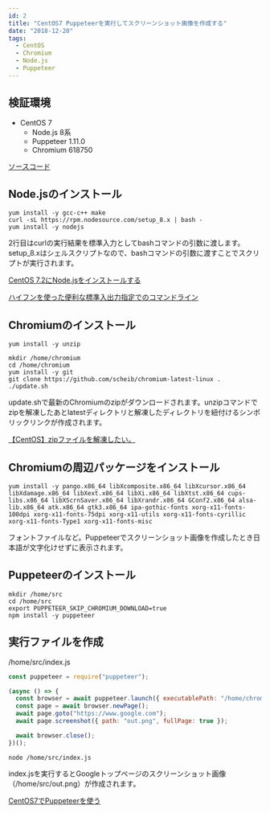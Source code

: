 ```yaml
---
id: 2
title: "CentOS7 Puppeteerを実行してスクリーンショット画像を作成する"
date: "2018-12-20"
tags:
  - CentOS
  - Chromium
  - Node.js
  - Puppeteer
---
```


## 検証環境

- CentOS 7
    - Node.js 8系
    - Puppeteer 1.11.0
    - Chromium 618750

[ソースコード](https://github.com/krabben16/test-puppeteer)

## Node.jsのインストール

```shell
yum install -y gcc-c++ make
curl -sL https://rpm.nodesource.com/setup_8.x | bash -
yum install -y nodejs
```

2行目はcurlの実行結果を標準入力としてbashコマンドの引数に渡します。setup_8.xはシェルスクリプトなので、bashコマンドの引数に渡すことでスクリプトが実行されます。

[CentOS 7.2にNode.jsをインストールする](https://qiita.com/te2u/items/ee8391842397da381e23)

[ハイフンを使った便利な標準入出力指定でのコマンドライン](https://qiita.com/bami3/items/d67152d19aa8ac2d47de)

## Chromiumのインストール

```shell
yum install -y unzip
```

```shell
mkdir /home/chromium
cd /home/chromium
yum install -y git
git clone https://github.com/scheib/chromium-latest-linux .
./update.sh
```

update.shで最新のChromiumのzipがダウンロードされます。unzipコマンドでzipを解凍したあとlatestディレクトリと解凍したディレクトリを紐付けるシンボリックリンクが作成されます。

[【CentOS】zipファイルを解凍したい。](http://note.onichannn.net/archives/3178)

## Chromiumの周辺パッケージをインストール

```shell
yum install -y pango.x86_64 libXcomposite.x86_64 libXcursor.x86_64 libXdamage.x86_64 libXext.x86_64 libXi.x86_64 libXtst.x86_64 cups-libs.x86_64 libXScrnSaver.x86_64 libXrandr.x86_64 GConf2.x86_64 alsa-lib.x86_64 atk.x86_64 gtk3.x86_64 ipa-gothic-fonts xorg-x11-fonts-100dpi xorg-x11-fonts-75dpi xorg-x11-utils xorg-x11-fonts-cyrillic xorg-x11-fonts-Type1 xorg-x11-fonts-misc
```

フォントファイルなど。Puppeteerでスクリーンショット画像を作成したとき日本語が文字化けせずに表示されます。

## Puppeteerのインストール

```shell
mkdir /home/src
cd /home/src
export PUPPETEER_SKIP_CHROMIUM_DOWNLOAD=true
npm install -y puppeteer 
```

## 実行ファイルを作成

/home/src/index.js

```js
const puppeteer = require("puppeteer");

(async () => {
  const browser = await puppeteer.launch({ executablePath: "/home/chromium/latest/chrome", args: ["--no-sandbox", "--disable-setuid-sandbox"] });
  const page = await browser.newPage();
  await page.goto("https://www.google.com");
  await page.screenshot({ path: "out.png", fullPage: true });

  await browser.close();
})();
```

```shell
node /home/src/index.js
```

index.jsを実行するとGoogleトップページのスクリーンショット画像（/home/src/out.png）が作成されます。

[CentOS7でPuppeteerを使う](https://qiita.com/horikeso/items/0bf9a78454b8124a6dfa)
